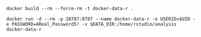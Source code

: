 

```docker build --rm --force-rm -t docker-data-r .```

```docker run -d --rm -p 28787:8787 --name docker-data-r -e USERID=$UID -e PASSWORD=AReal_Password5! -v $DATA_DIR:/home/rstudio/analysis docker-data-r```

